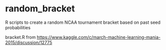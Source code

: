 # random_bracket
R scripts to create a random NCAA tournament bracket based on past seed probabilities


bracket.R from https://www.kaggle.com/c/march-machine-learning-mania-2015/discussion/12775
